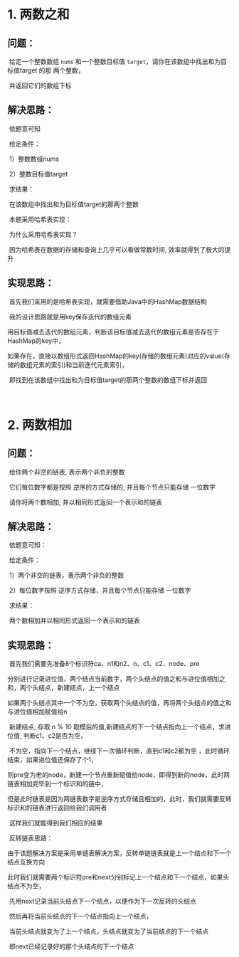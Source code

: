 # 1. 两数之和

## 	问题：

​			给定一个整数数组 `nums` 和一个整数目标值 `target`，请你在该数组中找出和为目标值target 的那 两个整数，

​			并返回它们的数组下标

## 	解决思路：

​			依题意可知

​			给定条件：

​					1）整数数组nums 

​					2）整数目标值target

​			求结果：

​					在该数组中找出和为目标值target的那两个整数

​			本题采用哈希表实现：

​			为什么采用哈希表实现？

​					因为哈希表在数据的存储和查询上几乎可以看做常数时间, 效率就得到了极大的提升

## 	实现思路：

​					首先我们采用的是哈希表实现，就需要借助Java中的HashMap数据结构

​					我的设计思路就是用key保存迭代的数组元素

​					用目标值减去迭代的数组元素，判断该目标值减去迭代的数组元素是否存在于HashMap的key中，

​					如果存在，直接以数组形式返回HashMap的key(存储的数组元素)对应的value(存储的数组元素的索引)和当前迭代元素索引，

​					即找到在该数组中找出和为目标值target的那两个整数的数组下标并返回

​	

# 	2. 两数相加

## 		问题：

​					给你两个非空的链表, 表示两个非负的整数

​					它们每位数字都是按照 逆序的方式存储的, 并且每个节点只能存储 一位数字

​					请你将两个数相加, 并以相同形式返回一个表示和的链表

## 		解决思路：

​					依题意可知：

​					给定条件：

​						1）两个非空的链表，表示两个非负的整数

​						2）每位数字按照 逆序方式存储，并且每个节点只能存储 一位数字

​					求结果：

​						两个数相加并以相同形式返回一个表示和的链表

## 		实现思路：

​						首先我们需要先准备8个标识符ca、n1和n2、n、c1、c2、node、pre

​						分别进行记录进位值，两个结点当前数字，两个头结点的值之和与进位值相加之和，两个头结点，新建结点，上一个结点

​						如果两个头结点其中一个不为空，获取两个头结点的值，再将两个头结点的值之和与进位值相加赋值给n

​						新建结点, 存取 n % 10 取模后的值,新建结点的下一个结点指向上一个结点，求进位值, 判断c1、c2是否为空，

​						不为空，指向下一个结点，继续下一次循环判断，直到c1和c2都为空 ，此时循环结束，如果进位值还保存了个1，

​						则pre变为老的node，新建一个节点重新赋值给node，即得到新的node，此时两链表相加完毕到一个标识和的链中，

​						但是此时链表是因为两链表数字是逆序方式存储且相加的，此时，我们就需要反转标识和的链表进行返回给我们调用者

​						这样我们就能得到我们相应的结果

​						反转链表思路：	

​							由于该题解决方案是采用单链表解决方案，反转单链链表就是上一个结点和下一个结点互换方向

​							此时我们就需要两个标识符pre和next分别标记上一个结点和下一个结点，如果头结点不为空，

​							先用next记录当前头结点下一个结点，以便作为下一次反转的头结点

​							然后再将当前头结点的下一个结点指向上一个结点，

​							当前头结点就变为了上一个结点，头结点就变为了当前结点的下一个结点

​							即next已经记录好的那个头结点的下一个结点

​								